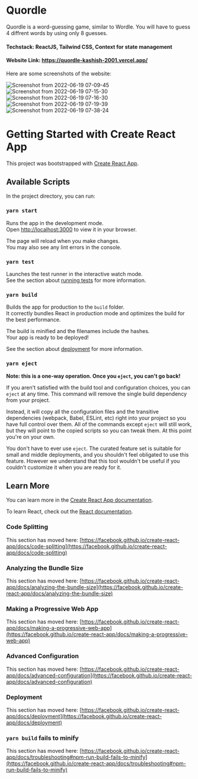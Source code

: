 # Quordle
Quordle is a word-guessing game, similar to Wordle. You will have to guess 4 diffrent words by using only 8 guesses. 

#### Techstack: ReactJS, Tailwind CSS, Context for state management
#### Website Link: https://quordle-kashish-2001.vercel.app/

Here are some screenshots of the website:

![Screenshot from 2022-06-19 07-09-45](https://user-images.githubusercontent.com/55633445/174462818-9155c396-15fb-4462-8ae2-598b04370c8b.png)
![Screenshot from 2022-06-19 07-15-30](https://user-images.githubusercontent.com/55633445/174462819-5a439904-0882-4d49-970c-aadaeee79b53.png)
![Screenshot from 2022-06-19 07-16-30](https://user-images.githubusercontent.com/55633445/174462827-9ffc3089-8774-4003-aac5-4a3988981ae8.png)
![Screenshot from 2022-06-19 07-19-39](https://user-images.githubusercontent.com/55633445/174462883-7171b06a-3296-422e-bcaa-4417a7f018a8.png)
![Screenshot from 2022-06-19 07-38-24](https://user-images.githubusercontent.com/55633445/174462957-39c87701-200c-479d-b138-8db104010442.png)










# Getting Started with Create React App

This project was bootstrapped with [Create React App](https://github.com/facebook/create-react-app).

## Available Scripts

In the project directory, you can run:

### `yarn start`

Runs the app in the development mode.\
Open [http://localhost:3000](http://localhost:3000) to view it in your browser.

The page will reload when you make changes.\
You may also see any lint errors in the console.

### `yarn test`

Launches the test runner in the interactive watch mode.\
See the section about [running tests](https://facebook.github.io/create-react-app/docs/running-tests) for more information.

### `yarn build`

Builds the app for production to the `build` folder.\
It correctly bundles React in production mode and optimizes the build for the best performance.

The build is minified and the filenames include the hashes.\
Your app is ready to be deployed!

See the section about [deployment](https://facebook.github.io/create-react-app/docs/deployment) for more information.

### `yarn eject`

**Note: this is a one-way operation. Once you `eject`, you can't go back!**

If you aren't satisfied with the build tool and configuration choices, you can `eject` at any time. This command will remove the single build dependency from your project.

Instead, it will copy all the configuration files and the transitive dependencies (webpack, Babel, ESLint, etc) right into your project so you have full control over them. All of the commands except `eject` will still work, but they will point to the copied scripts so you can tweak them. At this point you're on your own.

You don't have to ever use `eject`. The curated feature set is suitable for small and middle deployments, and you shouldn't feel obligated to use this feature. However we understand that this tool wouldn't be useful if you couldn't customize it when you are ready for it.

## Learn More

You can learn more in the [Create React App documentation](https://facebook.github.io/create-react-app/docs/getting-started).

To learn React, check out the [React documentation](https://reactjs.org/).

### Code Splitting

This section has moved here: [https://facebook.github.io/create-react-app/docs/code-splitting](https://facebook.github.io/create-react-app/docs/code-splitting)

### Analyzing the Bundle Size

This section has moved here: [https://facebook.github.io/create-react-app/docs/analyzing-the-bundle-size](https://facebook.github.io/create-react-app/docs/analyzing-the-bundle-size)

### Making a Progressive Web App

This section has moved here: [https://facebook.github.io/create-react-app/docs/making-a-progressive-web-app](https://facebook.github.io/create-react-app/docs/making-a-progressive-web-app)

### Advanced Configuration

This section has moved here: [https://facebook.github.io/create-react-app/docs/advanced-configuration](https://facebook.github.io/create-react-app/docs/advanced-configuration)

### Deployment

This section has moved here: [https://facebook.github.io/create-react-app/docs/deployment](https://facebook.github.io/create-react-app/docs/deployment)

### `yarn build` fails to minify

This section has moved here: [https://facebook.github.io/create-react-app/docs/troubleshooting#npm-run-build-fails-to-minify](https://facebook.github.io/create-react-app/docs/troubleshooting#npm-run-build-fails-to-minify)
